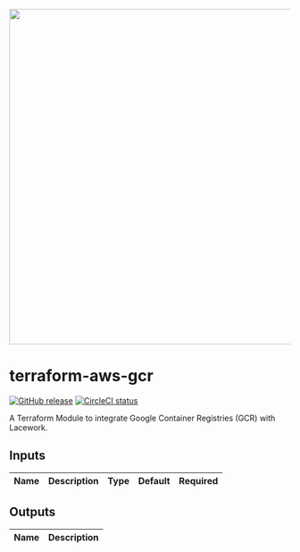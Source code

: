 <a href="https://lacework.com"><img src="https://techally-content.s3-us-west-1.amazonaws.com/public-content/lacework_logo_full.png" width="600"></a>

# terraform-aws-gcr

[![GitHub release](https://img.shields.io/github/release/lacework/terraform-aws-gcr.svg)](https://github.com/lacework/terraform-aws-gcr/releases/)
[![CircleCI status](https://circleci.com/gh/lacework/terraform-aws-gcr.svg?style=shield)](https://circleci.com/gh/lacework/terraform-aws-gcr)

A Terraform Module to integrate Google Container Registries (GCR) with Lacework.

## Inputs

| Name | Description | Type | Default | Required |
|------|-------------|------|---------|----------|

## Outputs

| Name | Description |
|------|-------------|
